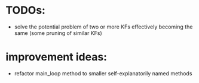 # TODOs:
  * solve the potential problem of two or more KFs effectively becoming the same (some pruning of similar KFs)
# improvement ideas:
  * refactor main_loop method to smaller self-explanatorily named methods
